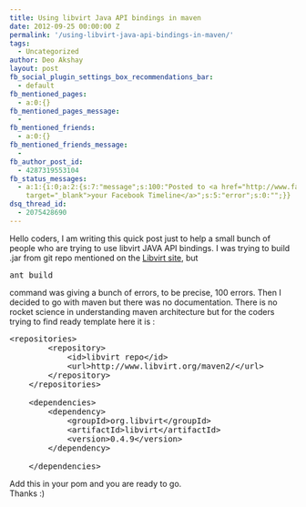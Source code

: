 ```yaml
---
title: Using libvirt Java API bindings in maven
date: 2012-09-25 00:00:00 Z
permalink: '/using-libvirt-java-api-bindings-in-maven/'
tags:
  - Uncategorized
author: Deo Akshay
layout: post
fb_social_plugin_settings_box_recommendations_bar:
  - default
fb_mentioned_pages:
  - a:0:{}
fb_mentioned_pages_message:
  -
fb_mentioned_friends:
  - a:0:{}
fb_mentioned_friends_message:
  -
fb_author_post_id:
  - 4287319553104
fb_status_messages:
  - a:1:{i:0;a:2:{s:7:"message";s:100:"Posted to <a href="http://www.facebook.com/4287319553104"
    target="_blank">your Facebook Timeline</a>";s:5:"error";s:0:"";}}
dsq_thread_id:
  - 2075428690
---
```


Hello coders, I am writing this quick post just to help a small bunch of people who are trying to use libvirt JAVA API bindings. I was trying to build .jar from git repo mentioned on the [Libvirt site][1], but

<pre>ant build</pre>

command was giving a bunch of errors, to be precise, 100 errors. Then I decided to go with maven but there was no documentation. There is no rocket science in understanding maven architecture but for the coders trying to find ready template here it is :

<pre>&lt;repositories>
        &lt;repository>
            &lt;id>libvirt repo&lt;/id>
            &lt;url>http://www.libvirt.org/maven2/&lt;/url>
        &lt;/repository>
    &lt;/repositories>

    &lt;dependencies>
        &lt;dependency>
            &lt;groupId>org.libvirt&lt;/groupId>
            &lt;artifactId>libvirt&lt;/artifactId>
            &lt;version>0.4.9&lt;/version>
        &lt;/dependency>

    &lt;/dependencies>
</pre>

Add this in your pom and you are ready to go.  
Thanks :)

[1]: http://libvirt.org/java.html
